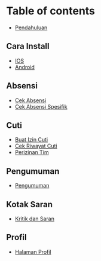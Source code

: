 # Table of contents

* [Pendahuluan](README.md)

## Cara Install

* [IOS](<README (2).md>)
* [Android](cara-install/android.md)

## Absensi

* [Cek Absensi](<README (1).md>)
* [Cek Absensi Spesifik](absensi/cek-absensi-spesifik.md)

## Cuti

* [Buat Izin Cuti](cuti/buat-izin-cuti.md)
* [Cek Riwayat Cuti](cuti/cek-riwayat-cuti.md)
* [Perizinan Tim](cuti/perizinan-tim.md)

## Pengumuman

* [Pengumuman](pengumuman/pengumuman.md)

## Kotak Saran

* [Kritik dan Saran](kotak-saran/kritik-dan-saran.md)

## Profil

* [Halaman Profil](profil/halaman-profil.md)

